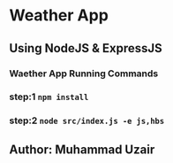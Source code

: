 # Weather App

## Using NodeJS & ExpressJS

### Waether App Running Commands

### step:1 `npm install`

### step:2 `node src/index.js -e js,hbs`

## Author: Muhammad Uzair
